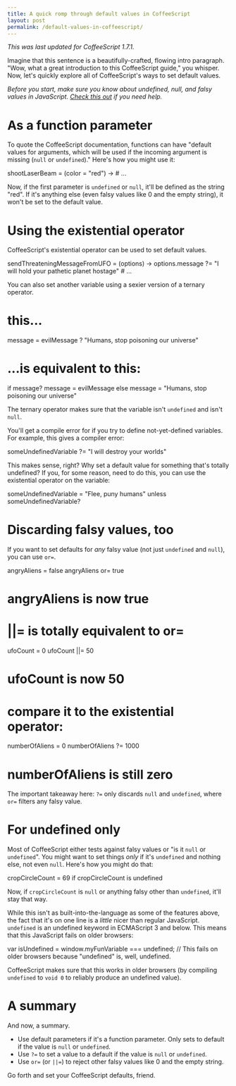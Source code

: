 ```yaml
---
title: A quick romp through default values in CoffeeScript
layout: post
permalink: /default-values-in-coffeescript/
---
```


*This was last updated for CoffeeScript 1.7.1.*

Imagine that this sentence is a beautifully-crafted, flowing intro paragraph. "Wow, what a great introduction to this CoffeeScript guide," you whisper.  Now, let's quickly explore all of CoffeeScript's ways to set default values.

*Before you start, make sure you know about undefined, null, and falsy values in JavaScript. [Check this out](http://www.sitepoint.com/javascript-truthy-falsy/) if you need help.*

As a function parameter
=======================

To quote the CoffeeScript documentation, functions can have "default values for arguments, which will be used if the incoming argument is missing (`null` or `undefined`)." Here's how you might use it:

   shootLaserBeam = (color = "red") ->
     # ...

Now, if the first parameter is `undefined` or `null`, it'll be defined as the string "red". If it's anything else (even falsy values like 0 and the empty string), it won't be set to the default value.

Using the existential operator
==============================

CoffeeScript's existential operator can be used to set default values.

   sendThreateningMessageFromUFO = (options) ->
     options.message ?= "I will hold your pathetic planet hostage"
     # ...

You can also set another variable using a sexier version of a ternary operator.

   # this...
   message = evilMessage ? "Humans, stop poisoning our universe"

   # ...is equivalent to this:
   if message?
     message = evilMessage
   else
     message = "Humans, stop poisoning our universe"

The ternary operator makes sure that the variable isn't `undefined` and isn't `null`.

You'll get a compile error for if you try to define not-yet-defined variables. For example, this gives a compiler error:

   someUndefinedVariable ?= "I will destroy your worlds"

This makes sense, right? Why set a default value for something that's totally undefined? If you, for some reason, need to do this, you can use the existential operator on the variable:

   someUndefinedVariable = "Flee, puny humans" unless someUndefinedVariable?

Discarding falsy values, too
============================

If you want to set defaults for *any* falsy value (not just `undefined` and `null`), you can use `or=`.

   angryAliens = false
   angryAliens or= true
   # angryAliens is now true

   # ||= is totally equivalent to or=
   ufoCount = 0
   ufoCount ||= 50
   # ufoCount is now 50

   # compare it to the existential operator:
   numberOfAliens = 0
   numberOfAliens ?= 1000
   # numberOfAliens is still zero

The important takeaway here: `?=` only discards `null` and `undefined`, where `or=` filters any falsy value.

For undefined only
==================

Most of CoffeeScript either tests against falsy values or "is it `null` or `undefined`". You might want to set things *only* if it's `undefined` and nothing else, not even `null`. Here's how you might do that:

   cropCircleCount = 69 if cropCircleCount is undefined

Now, if `cropCircleCount` is `null` or anything falsy other than `undefined`, it'll stay that way.

While this isn't as built-into-the-language as some of the features above, the fact that it's on one line is a *little* nicer than regular JavaScript. `undefined` is an undefined keyword in ECMAScript 3 and below. This means that this JavaScript fails on older browsers:

   var isUndefined = window.myFunVariable === undefined;
   // This fails on older browsers because "undefined" is, well, undefined.

CoffeeScript makes sure that this works in older browsers (by compiling `undefined` to `void 0` to reliably produce an undefined value).

A summary
=========

And now, a summary.

- Use default parameters if it's a function parameter. Only sets to default if the value is `null` or `undefined`.
- Use `?=` to set a value to a default if the value is `null` or `undefined`.
- Use `or=` (or `||=`) to reject other falsy values like 0 and the empty string.

Go forth and set your CoffeeScript defaults, friend.
